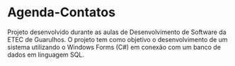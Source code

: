 # Agenda-Contatos
 Projeto desenvolvido durante as aulas de Desenvolvimento de Software da ETEC de Guarulhos. O projeto tem como objetivo o desenvolvimento de um sistema utilizando o Windows Forms (C#) em conexão com um banco de dados em linguagem SQL.

